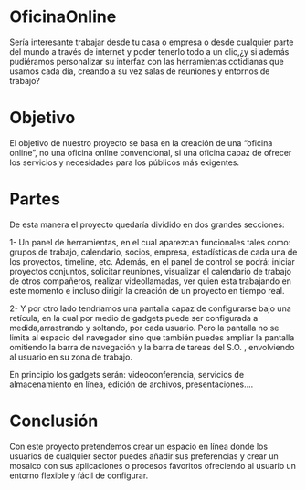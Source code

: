 OficinaOnline
=============


Sería interesante trabajar desde tu casa o empresa o desde cualquier parte del mundo a través de internet y poder tenerlo todo a un clic,¿y si además pudiéramos personalizar su interfaz con las herramientas cotidianas que usamos cada día, creando a su vez salas de reuniones y entornos de trabajo?

Objetivo
=============

El objetivo de nuestro proyecto se basa en la creación de una “oficina online”, no una oficina online convencional, si una oficina capaz de ofrecer los servicios y necesidades para los públicos más exigentes. 


Partes
=============

De esta manera el proyecto quedaría dividido en dos grandes secciones:

1-	Un panel de herramientas, en el cual aparezcan funcionales tales como: grupos de trabajo, calendario, socios, empresa, estadísticas de cada una de los proyectos, timeline, etc. Además, en el panel de control se podrá: iniciar proyectos conjuntos, solicitar reuniones, visualizar el calendario de trabajo de otros compañeros, realizar videollamadas, ver quien esta trabajando en este momento e incluso dirigir la creación de un proyecto en tiempo real.

2-	Y por otro lado tendríamos una pantalla capaz de configurarse bajo una retícula, en la cual por medio de gadgets puede ser configurada a medida,arrastrando y soltando, por cada usuario. Pero la pantalla no se limita al espacio del navegador sino que también puedes ampliar la pantalla omitiendo la barra de navegación y la barra de tareas del S.O. , envolviendo al usuario en su zona de trabajo.

En principio los gadgets serán: videoconferencia, servicios de almacenamiento en línea, edición de archivos, presentaciones….

Conclusión
=============

Con este proyecto pretendemos crear un espacio en línea donde los usuarios de cualquier sector puedes añadir sus preferencias y crear un mosaico con sus aplicaciones o procesos favoritos ofreciendo al usuario un entorno flexible y fácil de configurar.

